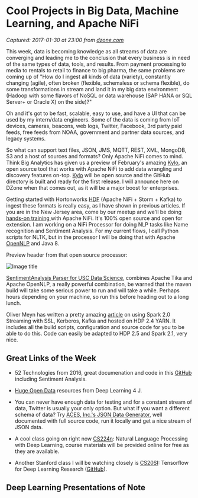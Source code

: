 # Cool Projects in Big Data, Machine Learning, and Apache NiFi

_Captured: 2017-01-30 at 23:00 from [dzone.com](https://dzone.com/articles/cool-projects-big-data-machine-learning-apache-nifi?edition=266885&utm_source=Daily%20Digest&utm_medium=email&utm_campaign=dd%202017-01-30)_

This week, data is becoming knowledge as all streams of data are converging and leading me to the conclusion that every business is in need of the same types of data, tools, and results. From payment processing to media to rentals to retail to finance to big pharma, the same problems are coming up of "How do I ingest all kinds of data (variety), constantly changing (agile), often broken (flexible, schemaless or schema flexible), do some transformations in stream and land it in my big data environment (Hadoop with some flavors of NoSQL or data warehouse (SAP HANA or SQL Server+ or Oracle X) on the side)?"

Oh and it's got to be fast, scalable, easy to use, and have a UI that can be used by my intern/data engineers. Some of the data is coming from IoT devices, cameras, beacons, web logs, Twitter, Facebook, 3rd party paid feeds, free feeds from NOAA, government and partner data sources, and legacy systems.

So what can support text files, JSON, JMS, MQTT, REST, XML, MongoDB, S3 and a host of sources and formats? Only Apache NiFi comes to mind. Think Big Analytics has given us a preview of February's amazing [Kylo](https://github.com/ThinkBigAnalytics/kylo-docs-test), an open source tool that works with Apache NiFi to add data wrangling and discovery features on-top. [Kylo](https://www.thinkbiganalytics.com/kylo2/) will be open source and the GitHub directory is built and ready for the first release. I will announce here on DZone when that comes out, as it will be a major boost for enterprises.

Getting started with Hortonworks [HDF](http://docs.hortonworks.com/HDPDocuments/HDF2/HDF-2.1.1/index.html) (Apache NiFi + Storm + Kafka) to ingest these formats is really easy, as I have shown in previous articles. If you are in the New Jersey area, come by our meetup and we'll be doing [hands-on training ](https://www.meetup.com/futureofdata-princeton/events/236924547/)with Apache NiFi. It's 100% open source and open for extension. I am working on a NiFi Processor for doing NLP tasks like Name recognition and Sentiment Analysis. For my current flows, I call Python scripts for NLTK, but in the processor I will be doing that with Apache [OpenNLP](http://opennlp.apache.org/) and Java 8.

Preview header from that open source processor:

![Image title](https://dzone.com/storage/temp/4124789-hdf.png)

[Sentiment](http://irds.usc.edu/SentimentAnalysisParser/index.html)[Analysis Parser for USC Data Science](https://github.com/USCDataScience/SentimentAnalysisParser), combines Apache Tika and Apache OpenNLP, a really powerful combination, be warned that the maven build will take some serious power to run and will take a while. Perhaps hours depending on your machine, so run this before heading out to a long lunch.

Oliver Meyn has written a pretty amazing [article](https://elephant.tech/spark-2-0-streaming-from-ssl-kafka-with-hdp-2-4/) on using Spark 2.0 Streaming with SSL, Kerberos, Kafka and hosted on HDP 2.4 YARN. It includes all the build scripts, configuration and source code for you to be able to do this. Code can easily be adapted to HDP 2.5 and Spark 2.1, very nice.

## **Great Links of the Week**

  * 52 Technologies from 2016, great documenation and code in this [GitHub](https://github.com/shekhargulati/52-technologies-in-2016/blob/master/README.md) including Sentiment Analysis.

  * [Huge Open Data](https://deeplearning4j.org/opendata) resources from Deep Learning 4 J.

  * You can never have enough data for testing and for a constant stream of data, Twitter is usually your only option. But what if you want a different schema of data? Try [ACES, Inc.'s JSON Data Generator](https://github.com/acesinc/json-data-generator), well documented with full source code, run it locally and get a nice stream of JSON data.

  * A cool class going on right now [CS224n](http://web.stanford.edu/class/cs224n/): Natural Language Processing with Deep Learning, course materials will be provided online for free as they are available.

  * Another Stanford class I will be watching closely is [CS20SI](https://web.stanford.edu/class/cs20si/): Tensorflow for Deep Learning Research ([GitHub](https://github.com/chiphuyen/tf-stanford-tutorials)).

## **Deep Learning Presentations of Note**
